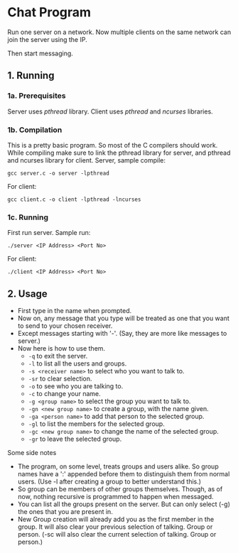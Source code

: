 # Chat Program
Run one server on a network. Now multiple clients on the same network can join the server using the IP.

Then start messaging.
## 1. Running
### 1a. Prerequisites
Server uses _pthread_ library.
Client uses _pthread_ and _ncurses_ libraries.
### 1b. Compilation
This is a pretty basic program. So most of the C compilers should work. While compiling make sure to link the pthread library for server, and pthread and ncurses library for client. Server, sample compile:

`gcc server.c -o server -lpthread`

For client:

`gcc client.c -o client -lpthread -lncurses`

### 1c. Running
First run server. Sample run:

`./server <IP Address> <Port No>`

For client:

`./client <IP Address> <Port No>`

## 2. Usage

- First type in the name when prompted.
- Now on, any message that you type will be treated as one that you want to send to your chosen receiver.
- Except messages starting with '-'. (Say, they are more like messages to server.)
- Now here is how to use them.
  - `-q` to exit the server.
  - `-l` to list all the users and groups.
  - `-s <receiver name>` to select who you want to talk to.
  - `-sr` to clear selection.
  - `-o` to see who you are talking to.
  - `-c` to change your name.
  - `-g <group name>` to select the group you want to talk to.
  - `-gn <new group name>` to create a group, with the name given.
  - `-ga <person name>` to add that person to the selected group.
  - `-gl` to list the members for the selected group.
  - `-gc <new group name>` to change the name of the selected group.
  - `-gr` to leave the selected group.
  
Some side notes
- The program, on some level, treats groups and users alike. So group names have a ':' appended before them to distinguish them from normal users. (Use -l after creating a group to better understand this.)
- So group can be members of other groups themselves. Though, as of now, nothing recursive is programmed to happen when messaged.
- You can list all the groups present on the server. But can only select (-g) the ones that you are present in.
- New Group creation will already add you as the first member in the group. It will also clear your previous selection of talking. Group or person. (-sc will also clear the current selection of talking. Group or person.)
